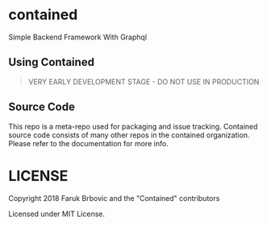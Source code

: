 # contained
Simple Backend Framework With Graphql
## Using Contained
> VERY EARLY DEVELOPMENT STAGE - DO NOT USE IN PRODUCTION

## Source Code
This repo is a meta-repo used for packaging and issue tracking. Contained source code consists of many other repos in the contained organization. Please refer to the documentation for more info.

# LICENSE

Copyright 2018 Faruk Brbovic and the "Contained" contributors

Licensed under MIT License. 
